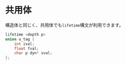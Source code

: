 # 共用体
構造体と同じく、共用体でも`lifetime`構文が利用できます。

```c
lifetime <depth p>
union u_tag {
    int ival;
    float fval;
    char p dyn* sval;
};
```